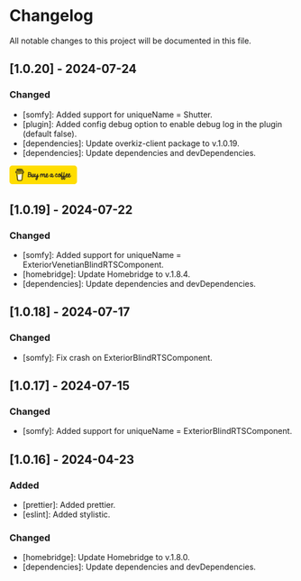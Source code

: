 # Changelog

All notable changes to this project will be documented in this file.

## [1.0.20] - 2024-07-24

### Changed

- [somfy]: Added support for uniqueName = Shutter.
- [plugin]: Added config debug option to enable debug log in the plugin (default false).
- [dependencies]: Update overkiz-client package to v.1.0.19.
- [dependencies]: Update dependencies and devDependencies.

<a href="https://www.buymeacoffee.com/luligugithub">
  <img src="./yellow-button.png" alt="Buy me a coffee" width="120">
</a>

## [1.0.19] - 2024-07-22

### Changed

- [somfy]: Added support for uniqueName = ExteriorVenetianBlindRTSComponent.
- [homebridge]: Update Homebridge to v.1.8.4.
- [dependencies]: Update dependencies and devDependencies.

## [1.0.18] - 2024-07-17

### Changed

- [somfy]: Fix crash on ExteriorBlindRTSComponent.

## [1.0.17] - 2024-07-15

### Changed

- [somfy]: Added support for uniqueName = ExteriorBlindRTSComponent.

## [1.0.16] - 2024-04-23

### Added

- [prettier]: Added prettier.
- [eslint]: Added stylistic.

### Changed

- [homebridge]: Update Homebridge to v.1.8.0.
- [dependencies]: Update dependencies and devDependencies.

<!-- Commented out section
## [1.1.2] - 2024-03-08

### Added

- [Feature 1]: Description of the feature.
- [Feature 2]: Description of the feature.

### Changed

- [Feature 3]: Description of the change.
- [Feature 4]: Description of the change.

### Deprecated

- [Feature 5]: Description of the deprecation.

### Removed

- [Feature 6]: Description of the removal.

### Fixed

- [Bug 1]: Description of the bug fix.
- [Bug 2]: Description of the bug fix.

### Security

- [Security 1]: Description of the security improvement.
-->
